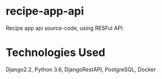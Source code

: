 # recipe-app-api
Recipe app api source-code, using RESFul API.

# Technologies Used
Django2.2, Python 3.6, DjangoRestAPI, PostgreSQL, Docker
